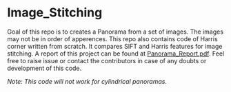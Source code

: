 # Image_Stitching

Goal of this repo is to creates a Panorama from a set of images. The images may not be in order of apperences. This repo also contains code of Harris corner written from scratch. It compares SIFT and Harris features for image stitching. A report of this project can be found at [Panorama_Report.pdf](https://github.com/Shrutii07/Image_Stitching/blob/main/Panaroma_Report.pdf). Feel free to raise issue or contact the contributors in case of any doubts or development of this code. 

*Note: This code will not work for cylindrical panoramas.*
